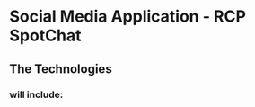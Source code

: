 <h1>Social Media Application - RCP SpotChat</h1>
<h2>The Technologies</h2>
<h3 style="font-style=italic";>will include:</h3>

